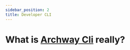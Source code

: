 ```yaml
---
sidebar_position: 2
title: Developer CLI
---
```


# What is [Archway Cli](https://github.com/archway-network/archway-cli) really?